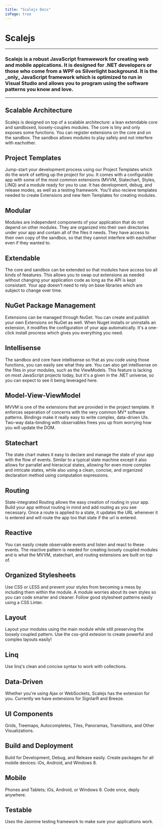 ```yaml
---
title: "Scalejs Docs"
isPage: true
---
```



# Scalejs

<hr>

<h3>Scalejs is a robust JavaScript framwework for creating web and mobile appications.
It is designed for .NET developers or those who come from a WPF os Silverlight background.
It is the _only_ JavaScript framework which is optimized to run in Visual Studio and
allows you to program using the software patterns you know and love.</h3>

<hr>

## Scalable Architecture

Scalejs is designed on top of a scalable architecture: a lean extendable core and sandboxed, loosely-couples modules.
The core is tiny and only exposes some functions. You can register extensions on the core and on the
sandbox. The sandbox allows modules to play safely and not interfere with eachother. 

## Project Templates

Jump-start your development process using our Project Templates which do the work of setting up the project for you.
It comes with a configurable app with some of the most common extensions (MVVM, Statechart, Styles, LINQ) and a
module ready for you to use. It has development, debug, and release modes, as well as a testing framework. 
You'll also recieve templates needed to create Extensions and new Item Templates for creating modules.

## Modular

Modules are independent components of your application that do not depend on other modules.
They are organized into their own directories under your app and contain all of the files it needs.
They have access to their own copy of the sandbox, so that they cannot interfere with eachother
even if they wanted to.

## Extendable

The core and sandbox can be extended so that modules have access too all kinds of feeatures. 
This allows you to swap out extensions as needed without changing your application code
as long as the API is kept consistant. Your app doesn't need to rely on base libraries
which are subject to change over time.

## NuGet Package Management

Extensions can be managed through NuGet. You can create and publish your own Extensions on NuGet as well.
When Nuget installs or uninstalls an extension, it modifies the configuration of your app automatically.
It's a one-click install procress which gives you everything you need.

## Intellisense

The sandbox and core have intellisense so that as you code using those functions, you can easily
see what they are. You can also get intellisense on the files in your modules, such as the ViewModels.
This feature is lacking on most JavaScript projects today, but it's a given in the .NET universe, 
so you can expect to see it being leveraged here.

## Model-View-ViewModel

MVVM is one of the extensions that are provided in the project template. It enforces seperation of concerns
with the very common MV* software patterns. Bindings make it really easy to write complex, data-driven UIs.
Two-way data-binding with observables frees you up from worrying how you will update the DOM.

## Statechart

The state chart makes it easy to declare and manage the state of your app with the flow of events.
Similar to a typical state machine except it also allows for parrallel and hieracical states,
allowing for even more complex and intricate states, while also using a clean, concise, and organized
declaration method using computation expressions.

## Routing

State-integrated Routing allows the easy creation of routing in your app. Build your app without
routing in mind and add routing as you see necessary. Once a route is applied to a state,
it updates the URL whenever it is entered and will route the app too that state if the url is entered.

## Reactive

You can easily create observable events and listen and react to these events. The reactive pattern
is needed for creating loosely coupled modules and is what the MVVM, statechart, and routing 
extensions are built on top of.

## Organized Stylesheets

Use CSS or LESS and prevent your styles from becoming a mess by including them within the module.
A module worries about its own styles so you can code smarter and cleaner. 
Follow good stylesheet patterns easily using a CSS Linter.

## Layout

Layout your modules using the main module while still preserving the loosely coupled pattern.
Use the css-grid extesion to create powerful and complex layouts easily!

## Linq

Use linq's clean and concise syntax to work with collections. 

## Data-Driven

Whether you're using Ajax or WebSockets, Scalejs has the extension for you.
Currently we have extensions for SignlarR and Breeze.

## UI Components

Grids, Treemaps, Autocompletes, Tiles, Panoramas, Transitions, and Other Visualizations.

## Build and Deployment

Build for Development, Debug, and Release easily. Create packages for all mobile devices:
iOs, Android, and Windows 8.

## Mobile

Phones and Tablets; iOs, Android, or Windows 8. Code once, deply anywhere.

## Testable

Uses the Jasmine testing framework to make sure your applications work.
